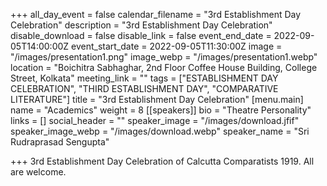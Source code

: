 +++
all_day_event = false
calendar_filename = "3rd Establishment Day Celebration"
description = "3rd Establishment Day Celebration"
disable_download = false
disable_link = false
event_end_date = 2022-09-05T14:00:00Z
event_start_date = 2022-09-05T11:30:00Z
image = "/images/presentation1.png"
image_webp = "/images/presentation1.webp"
location = "Boichitra Sabhaghar, 2nd Floor Coffee House Building, College Street, Kolkata"
meeting_link = ""
tags = ["ESTABLISHMENT DAY CELEBRATION", "THIRD ESTABLISHMENT DAY", "COMPARATIVE LITERATURE"]
title = "3rd Establishment Day Celebration"
[menu.main]
name = "Academics"
weight = 8
[[speakers]]
bio = "Theatre Personality"
links = []
social_header = ""
speaker_image = "/images/download.jfif"
speaker_image_webp = "/images/download.webp"
speaker_name = "Sri Rudraprasad Sengupta"

+++
3rd Establishment Day Celebration of Calcutta Comparatists 1919. All are welcome. 